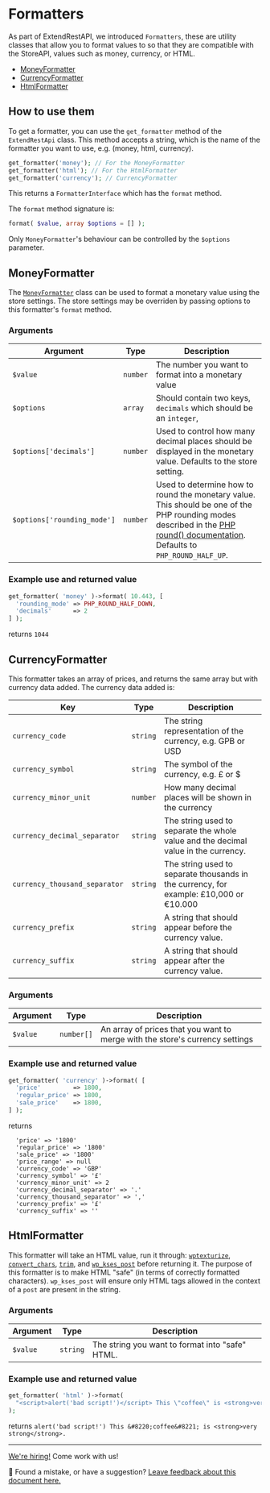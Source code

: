 # Formatters

As part of ExtendRestAPI, we introduced `Formatters`, these are utility classes that allow you to format values to
so that they are compatible with the StoreAPI, values such as money, currency, or HTML.

- [MoneyFormatter](#MoneyFormatter)
- [CurrencyFormatter](#CurrencyFormatter)
- [HtmlFormatter](#HtmlFormatter)

## How to use them
To get a formatter, you can use the `get_formatter` method of the `ExtendRestApi` class. This method accepts a string,
which is the name of the formatter you want to use, e.g. (money, html, currency).

```php
get_formatter('money'); // For the MoneyFormatter
get_formatter('html'); // For the HtmlFormatter
get_formatter('currency'); // CurrencyFormatter
```

This returns a `FormatterInterface` which has the `format` method.

The `format` method signature is:
```php
format( $value, array $options = [] );
``` 
Only `MoneyFormatter`'s behaviour can be controlled by the `$options` parameter. 

## MoneyFormatter
The [`MoneyFormatter`](https://github.com/woocommerce/woocommerce-gutenberg-products-block/blob/trunk/src/StoreApi/Formatters/MoneyFormatter.php)
class can be used to format a monetary value using the store settings. The store settings may be overriden by passing
options to this formatter's `format` method.

### Arguments
| Argument | Type | Description |
|---|---|---|
| `$value` | `number` | The number you want to format into a monetary value |
| `$options` | `array` | Should contain two keys, `decimals` which should be an `integer`, 
| `$options['decimals']` | `number` | Used to control how many decimal places should be displayed in the monetary value. Defaults to the store setting. |
| `$options['rounding_mode']` |  `number` |  Used to determine how to round the monetary value. This should be one of the PHP rounding modes described in the [PHP round() documentation](https://www.php.net/manual/en/function.round.php). Defaults to `PHP_ROUND_HALF_UP`.
  
### Example use and returned value
```php
get_formatter( 'money' )->format( 10.443, [
  'rounding_mode' => PHP_ROUND_HALF_DOWN,
  'decimals'      => 2
] );
```
returns `1044`

## CurrencyFormatter
This formatter takes an array of prices, and returns the same array but with currency data added. The currency data
added is:

| Key | Type | Description |
|---|---|---|
| `currency_code` | `string` | The string representation of the currency, e.g. GPB or USD |            
| `currency_symbol` | `string` | The symbol of the currency, e.g. &pound; or &dollar; |           
| `currency_minor_unit` | `number` | How many decimal places will be shown in the currency |       
| `currency_decimal_separator` | `string` | The string used to separate the whole value and the decimal value in the currency. |
| `currency_thousand_separator` | `string` | The string used to separate thousands in the currency, for example: &pound;10,000 or &euro;10.000 |
| `currency_prefix` | `string` | A string that should appear before the currency value. |
| `currency_suffix` | `string` | A string that should appear after the currency value. |

### Arguments

| Argument | Type | Description |
|---|---|---|
`$value` | `number[]` | An array of prices that you want to merge with the store's currency settings

### Example use and returned value
```php
get_formatter( 'currency' )->format( [
  'price'         => 1800,
  'regular_price' => 1800,
  'sale_price'    => 1800,
] );
```
returns
```
  'price' => '1800'
  'regular_price' => '1800'
  'sale_price' => '1800'
  'price_range' => null
  'currency_code' => 'GBP'
  'currency_symbol' => '£'
  'currency_minor_unit' => 2
  'currency_decimal_separator' => '.' 
  'currency_thousand_separator' => ',' 
  'currency_prefix' => '£'
  'currency_suffix' => ''
  ```

## HtmlFormatter
This formatter will take an HTML value, run it through: [`wptexturize`](https://developer.wordpress.org/reference/functions/wptexturize/),
[`convert_chars`](https://developer.wordpress.org/reference/functions/convert_chars/),
[`trim`](https://www.php.net/manual/en/function.trim.php), and [`wp_kses_post`](https://developer.wordpress.org/reference/functions/wp_kses_post/)
before returning it. The purpose of this formatter is to make HTML "safe" (in terms of correctly formatted characters).
`wp_kses_post` will ensure only HTML tags allowed in the context of a `post` are present in the string.

### Arguments


| Argument | Type | Description |
|---|---|---|
`$value` | `string` | The string you want to format into "safe" HTML.

### Example use and returned value
```php
get_formatter( 'html' )->format(
  "<script>alert('bad script!')</script> This \"coffee\" is <strong>very strong</strong>."
);
```
returns
`alert('bad script!') This &#8220;coffee&#8221; is <strong>very strong</strong>.`

<!-- FEEDBACK -->
---

[We're hiring!](https://woocommerce.com/careers/) Come work with us!

🐞 Found a mistake, or have a suggestion? [Leave feedback about this document here.](https://github.com/woocommerce/woocommerce-gutenberg-products-block/issues/new?assignees=&labels=type%3A+documentation&template=--doc-feedback.md&title=Feedback%20on%20./docs/extensibility/extend-rest-api-formatters.md)
<!-- /FEEDBACK -->

